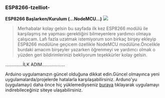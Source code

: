 ### ESP8266-tzelliot-
**ESP8266 Başlarken/Kurulum (...NodeMCU...)**
![](Resimler/NODE-MCU.jpg)

>Merhabalar kolay gelsin bu sayfada ilk kez ESP8266 modülü ile karşılaşmış ne yapması gerektiğini bilmeyenlere yardımcı olmaya çalışıcam.
Lafı fazla uzatmak istemiyorum son birkaç birşey ekleyip ESP8266 modülüne geçicem özellikle NodeMCU modülüne.Öncelikle burdaki amacım birşeyler yazarken öğrenmeyi ve yardımcı olmak o yüzden geri bildirimlerinizi bekliyorum teşekkürler kolay gelsin.

..............İLK ADIM..................

Arduino uygulamanızın güncel olduğuna dikkat edin.Güncel olmayınca yeni uygulamalarda/projelerde hatalarla karşılaşabilirsiniz.
Arduno'yu (uygulamayı) daha önce hiç yüklemediyseniz [buraya](https://www.arduino.cc/en/Main/Software) tıklayarak uygulamayı indirebileceğiniz siteye ulaşabilirsiniz.
